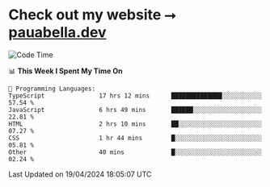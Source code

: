# Check out my website ⭢ [pauabella.dev](https://pauabella.dev)

<!--START_SECTION:waka-->
![Code Time](http://img.shields.io/badge/Code%20Time-3%2C239%20hrs%2036%20mins-blue)

📊 **This Week I Spent My Time On** 

```text
💬 Programming Languages: 
TypeScript               17 hrs 12 mins      ██████████████░░░░░░░░░░░   57.54 % 
JavaScript               6 hrs 49 mins       ██████░░░░░░░░░░░░░░░░░░░   22.81 % 
HTML                     2 hrs 10 mins       ██░░░░░░░░░░░░░░░░░░░░░░░   07.27 % 
CSS                      1 hr 44 mins        █░░░░░░░░░░░░░░░░░░░░░░░░   05.81 % 
Other                    40 mins             █░░░░░░░░░░░░░░░░░░░░░░░░   02.24 % 
```


 Last Updated on 19/04/2024 18:05:07 UTC
<!--END_SECTION:waka-->
